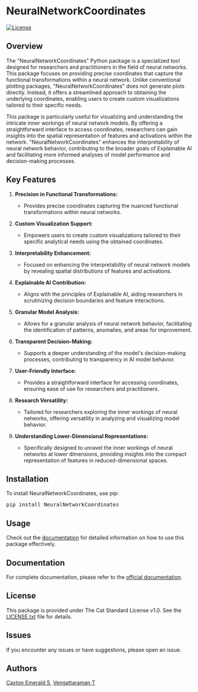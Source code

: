 # NeuralNetworkCoordinates

[![License](https://img.shields.io/badge/License-The_Cat_Standard_License_v1.0-[Color].svg)](https://github.com/CaxtonEmerald-S/NeuralNetworkCoordinates/blob/main/LICENSE.txt)

## Overview

The "NeuralNetworkCoordinates" Python package is a specialized tool designed for researchers and practitioners in the field of neural networks. This package focuses on providing precise coordinates that capture the functional transformations within a neural network. Unlike conventional plotting packages, "NeuralNetworkCoordinates" does not generate plots directly. Instead, it offers a streamlined approach to obtaining the underlying coordinates, enabling users to create custom visualizations tailored to their specific needs.

This package is particularly useful for visualizing and understanding the intricate inner workings of neural network models. By offering a straightforward interface to access coordinates, researchers can gain insights into the spatial representation of features and activations within the network. "NeuralNetworkCoordinates" enhances the interpretability of neural network behavior, contributing to the broader goals of Explainable AI and facilitating more informed analyses of model performance and decision-making processes.

## Key Features

1. **Precision in Functional Transformations:**
   - Provides precise coordinates capturing the nuanced functional transformations within neural networks.

2. **Custom Visualization Support:**
   - Empowers users to create custom visualizations tailored to their specific analytical needs using the obtained coordinates.

3. **Interpretability Enhancement:**
   - Focused on enhancing the interpretability of neural network models by revealing spatial distributions of features and activations.

4. **Explainable AI Contribution:**
   - Aligns with the principles of Explainable AI, aiding researchers in scrutinizing decision boundaries and feature interactions.

5. **Granular Model Analysis:**
   - Allows for a granular analysis of neural network behavior, facilitating the identification of patterns, anomalies, and areas for improvement.

6. **Transparent Decision-Making:**
   - Supports a deeper understanding of the model's decision-making processes, contributing to transparency in AI model behavior.

7. **User-Friendly Interface:**
   - Provides a straightforward interface for accessing coordinates, ensuring ease of use for researchers and practitioners.

8. **Research Versatility:**
   - Tailored for researchers exploring the inner workings of neural networks, offering versatility in analyzing and visualizing model behavior.

9. **Understanding Lower-Dimensional Representations:**
   - Specifically designed to unravel the inner workings of neural networks at lower dimensions, providing insights into the compact representation of features in reduced-dimensional spaces.

## Installation

To install NeuralNetworkCoordinates, use pip:
<pre>
pip install NeuralNetworkCoordinates
</pre>

## Usage
Check out the [documentation](https://github.com/CaxtonEmerald-S/NeuralNetworkCoordinates/wiki) for detailed information on how to use this package effectively.

## Documentation
For complete documentation, please refer to the [official documentation](https://github.com/CaxtonEmerald-S/NeuralNetworkCoordinates/wiki).

## License
This package is provided under The Cat Standard License v1.0. See the [LICENSE.txt](https://github.com/CaxtonEmerald-S/NeuralNetworkCoordinates/blob/main/LICENSE.txt) file for details.

## Issues
If you encounter any issues or have suggestions, please open an issue.

## Authors
[Caxton Emerald S](mailto:ces.softwaresolutions@gmail.com), [Vengattaraman T](mailto:vengattaraman.t@pondiuni.ac.in)
